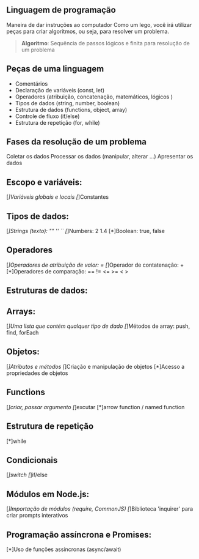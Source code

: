 ## Linguagem de programação

Maneira de dar instruções ao computador
Como um lego, você irá utilizar peças para criar algoritmos, ou seja, para resolver um problema.

>  **Algoritmo**: Sequência de passos lógicos e finita para resolução de um problema

## Peças de uma linguagem

- Comentários
- Declaração de variáveis (const, let)
- Operadores (atribuição, concatenação, matemáticos, lógicos )
- Tipos de dados (string, number, boolean)
- Estrutura de dados (functions, object, array)
- Controle de fluxo (if/else)
- Estrutura de repetição (for, while)

## Fases da resolução de um problema

Coletar os dados Processar os dados (manipular, alterar ...) Apresentar os dados

## Escopo e variáveis:
 [*]Variáveis globais e locais
 [*]Constantes

## Tipos de dados:
 [*]Strings (texto): "" '' ``
 [*]Numbers: 2 1.4
 [*]Boolean: true, false

## Operadores
 [*]Operadores de atribuição de valor: =
 [*]Operador de contatenação: +
 [*]Operadores de comparação: == != <= >= < >

## Estruturas de dados:

## Arrays:
 [*]Uma lista que contém qualquer tipo de dado
 [*]Métodos de array: push, find, forEach

## Objetos:
 [*]Atributos e métodos
 [*]Criação e manipulação de objetos
 [*]Acesso a propriedades de objetos
 
## Functions
 [*]criar, passar argumento
 [*]excutar
 [*]arrow function / named function

## Estrutura de repetição
 [*]while
 
## Condicionais
 [*]switch
 [*]if/else

## Módulos em Node.js:
 [*]Importação de módulos (require, CommonJS)
 [*]Biblioteca 'inquirer' para criar prompts interativos

## Programação assíncrona e Promises:
 [*]Uso de funções assíncronas (async/await)